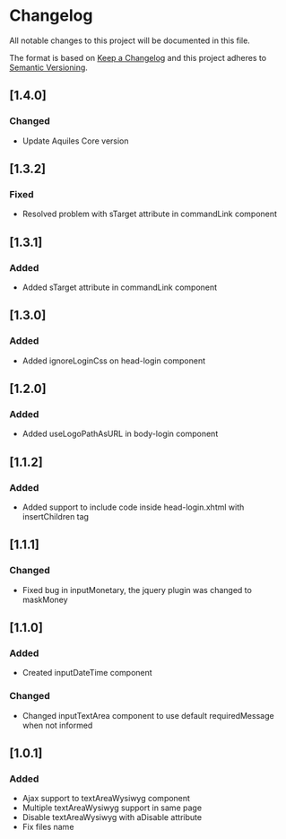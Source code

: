# Changelog
All notable changes to this project will be documented in this file.

The format is based on [Keep a Changelog](http://keepachangelog.com/en/1.0.0/)
and this project adheres to [Semantic Versioning](http://semver.org/spec/v2.0.0.html).

## [1.4.0]
### Changed
- Update Aquiles Core version

## [1.3.2]
### Fixed
- Resolved problem with sTarget attribute in commandLink component

## [1.3.1]
### Added
- Added sTarget attribute in commandLink component

## [1.3.0]
### Added
- Added ignoreLoginCss on head-login component

## [1.2.0]
### Added
- Added useLogoPathAsURL in body-login component

## [1.1.2]
### Added
- Added support to include code inside head-login.xhtml with insertChildren tag

## [1.1.1]
### Changed
- Fixed bug in inputMonetary, the jquery plugin was changed to maskMoney

## [1.1.0]
### Added
- Created inputDateTime component
### Changed
- Changed inputTextArea component to use default requiredMessage when not informed 

## [1.0.1]
### Added 
- Ajax support to textAreaWysiwyg component
- Multiple textAreaWysiwyg support in same page
- Disable textAreaWysiwyg with aDisable attribute
- Fix files name